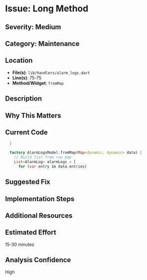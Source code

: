 # Issue: Long Method

## Severity: Medium

## Category: Maintenance

## Location
- **File(s)**: `lib/handlers/alarm_logs.dart`
- **Line(s)**: 75-75
- **Method/Widget**: `fromMap`

## Description


## Why This Matters


## Current Code
```dart
  }

  factory AlarmLogsModel.fromMap(Map<dynamic, dynamic> data) {
    // Build list from raw map
    List<AlarmLog> alarmLogs = [
      for (var entry in data.entries) 
```

## Suggested Fix


## Implementation Steps


## Additional Resources


## Estimated Effort
15-30 minutes

## Analysis Confidence
High
